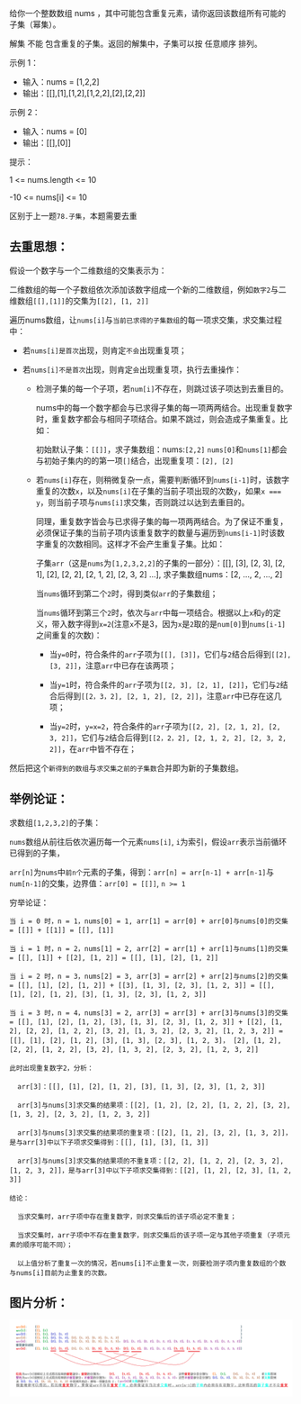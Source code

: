 给你一个整数数组 nums ，其中可能包含重复元素，请你返回该数组所有可能的子集（幂集）。

解集 不能 包含重复的子集。返回的解集中，子集可以按 任意顺序 排列。

示例 1：

- 输入：nums = [1,2,2]
- 输出：[[],[1],[1,2],[1,2,2],[2],[2,2]]

示例 2：

- 输入：nums = [0]
- 输出：[[],[0]]


提示：

1 <= nums.length <= 10

-10 <= nums[i] <= 10


区别于上一题`78.子集`，本题需要去重

## 去重思想：

假设一个数字与一个二维数组的交集表示为：

二维数组的每一个子数组依次添加该数字组成一个新的二维数组，例如`数字2`与二维数组`[[],[1]]`的交集为`[[2], [1, 2]]`

遍历nums数组，让`nums[i]`与`当前已求得的子集数组`的每一项求交集，求交集过程中：

- 若`nums[i]是首次`出现，则肯定`不会`出现重复项；

- 若`nums[i]不是首次`出现，则肯定`会`出现重复项，执行去重操作：

    - 检测子集的每一个子项，若`num[i]`不存在，则跳过该子项达到去重目的。

      nums中的每一个数字都会与已求得子集的每一项两两结合。出现重复数字时，重复数字都会与相同子项结合。如果不跳过，则会造成子集重复。比如：

      初始默认子集：`[[]]`，求子集数组：nums:`[2,2]`
      `nums[0]`和`nums[1]`都会与初始子集内的的第一项`[]`结合，出现重复项：`[2], [2]`

    - 若`nums[i]`存在，则稍微复杂一点，需要判断循环到`nums[i-1]`时，该数字重复的次数`x`，以及`nums[i]`在子集的当前子项出现的次数`y`，如果`x === y`，则当前子项与`nums[i]`求交集，否则跳过以达到去重目的。

      同理，重复数字皆会与已求得子集的每一项两两结合。为了保证不重复，必须保证子集的当前子项内该重复数字的数量与遍历到`nums[i-1]`时该数字重复的次数相同。这样才不会产生重复子集。比如：

      子集`arr`（这是`nums`为`[1,2,3,2,2]`的子集的一部分）：[[], [3], [2, 3], [2, 1], [2], [2, 2], [2, 1, 2], [2, 3, 2] ...], 求子集数组nums：[2, ..., 2, ..., 2]

      当`nums`循环到第二个`2`时，得到类似`arr`的子集数组；

      当`nums`循环到第三个`2`时，依次与`arr`中每一项结合。根据以上`x`和`y`的定义，带入数字得到`x=2`(注意`x`不是3，因为`x`是`2`取的是`num[0]`到`nums[i-1]`之间重复的次数)：

        - 当`y=0`时，符合条件的`arr`子项为`[[], [3]]`，它们与`2`结合后得到`[[2], [3, 2]]`，注意`arr`中已存在该两项；
        - 当`y=1`时，符合条件的`arr`子项为`[[2, 3], [2, 1], [2]]`，它们与`2`结合后得到`[[2，3，2], [2, 1, 2], [2, 2]]`，注意`arr`中已存在这几项；

        - 当`y=2`时，`y=x=2`，符合条件的`arr`子项为`[[2, 2], [2, 1, 2], [2, 3, 2]]`，它们与`2`结合后得到`[[2，2，2], [2, 1, 2, 2], [2, 3, 2, 2]]`，在`arr`中皆不存在；

然后把这个`新得到的数组`与`求交集之前的子集数`合并即为新的子集数组。

## 举例论证：

求数组`[1,2,3,2]`的子集：

`nums`数组从前往后依次遍历每一个元素`nums[i]`, `i`为索引，假设`arr`表示当前循环已得到的子集，

`arr[n]`为`nums`中`前n个`元素的子集，得到：`arr[n] = arr[n-1] + arr[n-1]`与`num[n-1]`的交集，边界值：`arr[0] = [[]]`, `n >= 1`

穷举论证：

    当 i = 0 时，n = 1，nums[0] = 1, arr[1] = arr[0] + arr[0]与nums[0]的交集 = [[]] + [[1]] = [[], [1]]

    当 i = 1 时，n = 2，nums[1] = 2, arr[2] = arr[1] + arr[1]与nums[1]的交集 = [[], [1]] + [[2], [1, 2]] = [[], [1], [2], [1, 2]]

    当 i = 2 时，n = 3，nums[2] = 3, arr[3] = arr[2] + arr[2]与nums[2]的交集 = [[], [1], [2], [1, 2]] + [[3], [1, 3], [2, 3], [1, 2, 3]] = [[], [1], [2], [1, 2], [3], [1, 3], [2, 3], [1, 2, 3]]

    当 i = 3 时，n = 4，nums[3] = 2, arr[3] = arr[3] + arr[3]与nums[3]的交集 = [[], [1], [2], [1, 2], [3], [1, 3], [2, 3], [1, 2, 3]] + [[2], [1, 2], [2, 2], [1, 2, 2], [3, 2], [1, 3, 2], [2, 3, 2], [1, 2, 3, 2]] = [[], [1], [2], [1, 2], [3], [1, 3], [2, 3], [1, 2, 3]， [2], [1, 2], [2, 2], [1, 2, 2], [3, 2], [1, 3, 2], [2, 3, 2], [1, 2, 3, 2]]

    此时出现重复数字2，分析：

      arr[3]：[[], [1], [2], [1, 2], [3], [1, 3], [2, 3], [1, 2, 3]]

      arr[3]与nums[3]求交集的结果项：[[2], [1, 2], [2, 2], [1, 2, 2], [3, 2], [1, 3, 2], [2, 3, 2], [1, 2, 3, 2]]

      arr[3]与nums[3]求交集的结果项的重复项：[[2], [1, 2], [3, 2], [1, 3, 2]]，是与arr[3]中以下子项求交集得到：[[], [1], [3], [1, 3]]

      arr[3]与nums[3]求交集的结果项的不重复项：[[2, 2], [1, 2, 2], [2, 3, 2], [1, 2, 3, 2]]，是与arr[3]中以下子项求交集得到：[[2], [1, 2], [2, 3], [1, 2, 3]]

    结论：

      当求交集时，arr子项中存在重复数字，则求交集后的该子项必定不重复；

      当求交集时，arr子项中不存在重复数字，则求交集后的该子项一定与其他子项重复（子项元素的顺序可能不同）；
           
      以上值分析了重复一次的情况，若nums[i]不止重复一次，则要检测子项内重复数组的个数与nums[i]目前为止重复的次数。

## 图片分析：
![图片分析](./pic.jpg)
